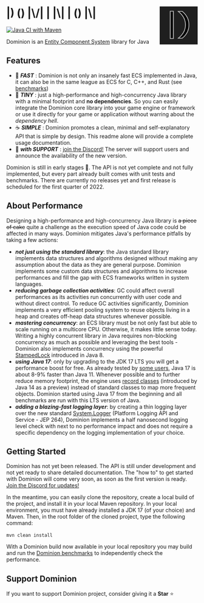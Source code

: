 # <img src="dominion-logo-square.png" align="right" width="100">|) () |\\/| | |\\| | () |\\|

[![Java CI with Maven](https://github.com/dominion-dev/dominion-ecs-java/actions/workflows/cicd-maven.yml/badge.svg)](https://github.com/dominion-dev/dominion-ecs-java/actions/workflows/cicd-maven.yml)

Dominion is an [Entity Component System](https://en.wikipedia.org/wiki/Entity_component_system) library for Java

## Features

- :rocket: **_FAST_** : Dominion is not only an insanely fast ECS implemented in Java, it can also be in the same league
  as ECS for C, C++, and Rust (see [benchmarks](https://github.com/dominion-dev/dominion-ecs-java-benchmark))
- 🤏 **_TINY_** : just a high-performance and high-concurrency Java library with a minimal footprint and **no
  dependencies**. So you can easily integrate the Dominion core library into your game engine or framework or use it
  directly for your game or application without warring about the _dependency hell_.
- :coffee: **_SIMPLE_** : Dominion promotes a clean, minimal and self-explanatory API that is simple by design. This
  readme alone will provide a complete usage documentation.
- :muscle: **_with SUPPORT_** : [join the Discord!](https://discord.gg/BHMz3axqUG) The server will support users and
  announce the availability of the new version.

Dominion is still in early stages :baby_bottle:. The API is not yet complete and not fully implemented, but every part
already built comes with unit tests and benchmarks. There are currently no releases yet and first release is scheduled
for the first quarter of 2022.

## About Performance

Designing a high-performance and high-concurrency Java library is ~~a piece of cake~~ quite a challenge as the execution
speed of Java code could be affected in many ways. Dominion mitigates Java's performance pitfalls by taking a few
actions:

- **_not just using the standard library_**: the Java standard library implements data structures and algorithms
  designed without making any assumption about the data as they are general purpose. Dominion implements some custom
  data structures and algorithms to increase performances and fill the gap with ECS frameworks written in system
  languages.
- **_reducing garbage collection activities_**: GC could affect overall performances as its activities run concurrently
  with user code and without direct control. To reduce GC activities significantly, Dominion implements a very efficient
  pooling system to reuse objects living in a heap and creates off-heap data structures whenever possible.
- **_mastering concurrency_**: an ECS library must be not only fast but able to scale running on a multicore CPU.
  Otherwise, it makes little sense today. Writing a highly concurrent library in Java requires non-blocking concurrency
  as much as possible and leveraging the best tools - Dominion also implements concurrency using the
  powerful [StampedLock](https://docs.oracle.com/javase/8/docs/api/java/util/concurrent/locks/StampedLock.html)
  introduced in Java 8.
- **_using Java 17_**: only by upgrading to the JDK 17 LTS you will get a performance boost for free. As already tested
  by [some users](https://www.optaplanner.org/blog/2021/09/15/HowMuchFasterIsJava17.html), Java 17 is about 8-9% faster
  than Java 11. Whenever possible and to further reduce memory footprint, the engine
  uses [record classes](https://docs.oracle.com/en/java/javase/15/language/records.html) (introduced by Java 14 as a
  preview) instead of standard classes to map more frequent objects. Dominion started using Java 17 from the beginning
  and all benchmarks are run with this LTS version of Java.
- **_adding a blazing-fast logging layer_**: by creating a thin logging layer over the new
  standard [System.Logger](https://openjdk.java.net/jeps/264) (Platform Logging API and Service - JEP 264), Dominion
  implements a half nanosecond logging level check with next to no performance impact and does not require a specific
  dependency on the logging implementation of your choice.

## Getting Started

Dominion has not yet been released. The API is still under development and not yet ready to share detailed
documentation. The "how to" to get started with Dominion will come very soon, as soon as the first version is
ready. [Join the Discord for updates!](https://discord.gg/BHMz3axqUG)

In the meantime, you can easily clone the repository, create a local build of the project, and install it in your local
Maven repository. In your local environment, you must have already installed a JDK 17 (of your choice) and Maven. Then,
in the root folder of the cloned project, type the following command:

`mvn clean install`

With a Dominion build now available in your local repository you may build and run
the [Dominion benchmarks](https://github.com/dominion-dev/dominion-ecs-java-benchmark) to independently check the
performance.

## Support Dominion

If you want to support Dominion project, consider giving it a **Star** ⭐️
